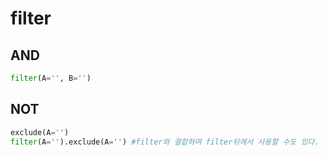# filter

## AND

```python
filter(A='', B='')
```

## NOT

```python
exclude(A='')
filter(A='').exclude(A='') #filter와 결합하여 filter뒤에서 사용할 수도 있다.
```